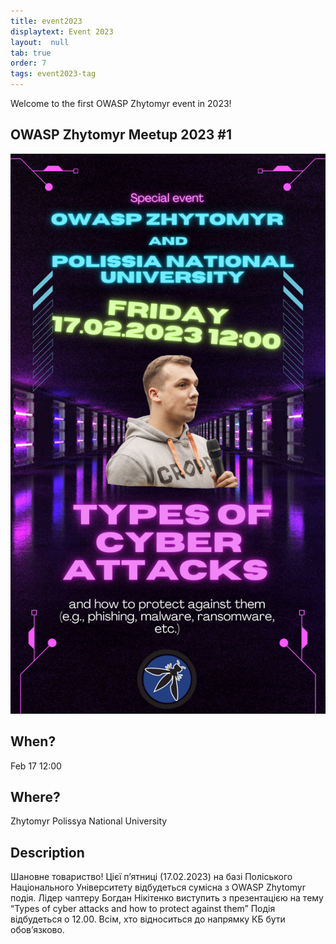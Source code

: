 ```yaml
---
title: event2023
displaytext: Event 2023
layout:  null
tab: true
order: 7
tags: event2023-tag
---
```


Welcome to the first OWASP Zhytomyr event in 2023!
## OWASP Zhytomyr Meetup 2023 #1

![OWASP ZHYTOMYR 2023](assets/images/meetup/2023_Q1.png "OWASP Zhytomyr 2023")

## When?
Feb 17
12:00

## Where?
Zhytomyr Polissya National University

## Description
Шановне товариство!
Цієї пʼятниці (17.02.2023) на базі Поліського Національного Університету відбудеться сумісна з OWASP Zhytomyr подія.
Лідер чаптеру Богдан Нікітенко виступить з презентацією на тему “Types of cyber attacks and how to protect against them”
Подія відбудеться о 12.00.
Всім, хто відноситься до напрямку КБ бути обовʼязково.